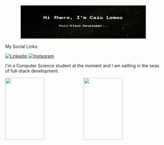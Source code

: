 
<p align="center"><img width="80%" alt="Hi there, I'm Caio Lemos" src="./gitgif.gif" /></p>


My Social Links:

[![Linkedin](https://img.shields.io/badge/LinkedIn-0077B5?style=for-the-badge&logo=linkedin&logoColor=white)](https://www.linkedin.com/in/caio-lemos-dantas-08539124b/) [![Instagram](https://img.shields.io/badge/Instagram-E4405F?style=for-the-badge&logo=instagram&logoColor=white)](https://www.instagram.com/caio._.kyo/)

I'm a Computer Science student at the moment and I am sailling in the seas of full-stack development. 


<div style="display: flex; justify-content: center; gap: 2.5px; ">
    <img align="center" height="200px" width="50%" src="https://github-readme-stats.vercel.app/api?username=Caioledan&show_icons=true&theme=tokyonight&include_all_commits=true&rank_icon=github&hide_border=true">
    <img align="center" height="200px" width="50%" src="https://github-readme-stats.vercel.app/api/top-langs/?username=Caioledan&layout=compact&theme=tokyonight&hide_border=true">

</div>
